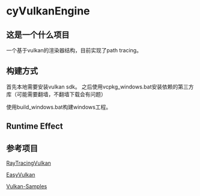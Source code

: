 # cyVulkanEngine

## 这是一个什么项目

一个基于vulkan的渲染器结构，目前实现了path tracing。

## 构建方式

首先本地需要安装vulkan sdk。
之后使用vcpkg_windows.bat安装依赖的第三方库（可能需要翻墙，不翻墙下载会有问题）

使用build_windows.bat构建windows工程。

## Runtime Effect


## 参考项目
[RayTracingVulkan](https://github.com/GPSnoopy/RayTracingInVulkan)

[EasyVulkan](https://easyvulkan.github.io/index.html)

[Vulkan-Samples](https://github.com/KhronosGroup/Vulkan-Samples)
